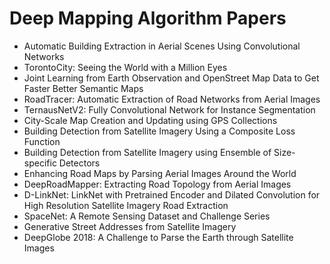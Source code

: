 # Deep Mapping Algorithm Papers


<ul>

                             

 <li><a target="_blank" href="https://github.com/manjunath5496/Deep-Mapping-Algorithm-Papers/blob/master/m(1).pdf" style="text-decoration:none;">Automatic Building Extraction in Aerial Scenes Using Convolutional Networks</a></li>

 <li><a target="_blank" href="https://github.com/manjunath5496/Deep-Mapping-Algorithm-Papers/blob/master/m(2).pdf" style="text-decoration:none;">TorontoCity: Seeing the World with a Million Eyes</a></li>

<li><a target="_blank" href="https://github.com/manjunath5496/Deep-Mapping-Algorithm-Papers/blob/master/m(3).pdf" style="text-decoration:none;">Joint Learning from Earth Observation and OpenStreet Map Data to Get Faster Better Semantic Maps</a></li>
 <li><a target="_blank" href="https://github.com/manjunath5496/Deep-Mapping-Algorithm-Papers/blob/master/m(4).pdf" style="text-decoration:none;">RoadTracer: Automatic Extraction of Road Networks from Aerial Images</a></li>                              
<li><a target="_blank" href="https://github.com/manjunath5496/Deep-Mapping-Algorithm-Papers/blob/master/m(5).pdf" style="text-decoration:none;">TernausNetV2: Fully Convolutional Network for Instance Segmentation</a></li>
<li><a target="_blank" href="https://github.com/manjunath5496/Deep-Mapping-Algorithm-Papers/blob/master/m(6).pdf" style="text-decoration:none;">City-Scale Map Creation and Updating using GPS Collections</a></li>
 <li><a target="_blank" href="https://github.com/manjunath5496/Deep-Mapping-Algorithm-Papers/blob/master/m(7).pdf" style="text-decoration:none;">Building Detection from Satellite Imagery Using a Composite Loss Function</a></li>

 <li><a target="_blank" href="https://github.com/manjunath5496/Deep-Mapping-Algorithm-Papers/blob/master/m(8).pdf" style="text-decoration:none;"> Building Detection from Satellite Imagery using Ensemble of Size-specific Detectors </a></li>
   <li><a target="_blank" href="https://github.com/manjunath5496/Deep-Mapping-Algorithm-Papers/blob/master/m(9).pdf" style="text-decoration:none;">Enhancing Road Maps by Parsing Aerial Images Around the World</a></li>
  
   
 <li><a target="_blank" href="https://github.com/manjunath5496/Deep-Mapping-Algorithm-Papers/blob/master/m(10).pdf" style="text-decoration:none;">DeepRoadMapper: Extracting Road Topology from Aerial Images </a></li>                              
<li><a target="_blank" href="https://github.com/manjunath5496/Deep-Mapping-Algorithm-Papers/blob/master/m(11).pdf" style="text-decoration:none;">D-LinkNet: LinkNet with Pretrained Encoder and Dilated Convolution for High Resolution Satellite Imagery Road Extraction</a></li>
<li><a target="_blank" href="https://github.com/manjunath5496/Deep-Mapping-Algorithm-Papers/blob/master/m(12).pdf" style="text-decoration:none;">SpaceNet: A Remote Sensing Dataset and Challenge Series</a></li>
<li><a target="_blank" href="https://github.com/manjunath5496/Deep-Mapping-Algorithm-Papers/blob/master/m(13).pdf" style="text-decoration:none;">Generative Street Addresses from Satellite Imagery</a></li>

<li><a target="_blank" href="https://github.com/manjunath5496/Deep-Mapping-Algorithm-Papers/blob/master/m(14).pdf" style="text-decoration:none;">DeepGlobe 2018: A Challenge to Parse the Earth through Satellite Images</a></li>
                              
</ul>

